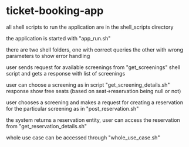 # ticket-booking-app

all shell scripts to run the application are in the shell_scripts directory

the application is started with "app_run.sh" 

there are two shell folders, one with correct queries the other with wrong parameters to show error handling

user sends request for available screenings from "get_screenings" shell script 
and gets a response with list of screenings

user can choose a screening as in script "get_screening_details.sh"
response show free seats (based on seat->reservation being null or not)
 
user chooses a screening and makes a request for creating a reservation for the particular screening as in "post_reservation.sh"

the system returns a reservation entity, user can access the reservation from "get_reservation_details.sh"

whole use case can be accessed through "whole_use_case.sh"

